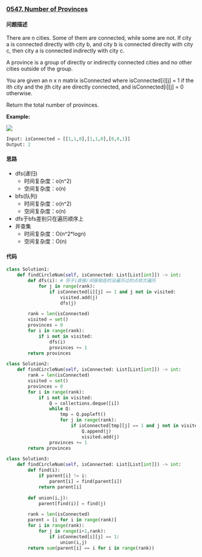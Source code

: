 ### [0547. Number of Provinces](https://leetcode-cn.com/problems/number-of-provinces/)

#### 问题描述
There are n cities. Some of them are connected, while some are not. If city a is connected directly with city b, and city b is connected directly with city c, then city a is connected indirectly with city c.

A province is a group of directly or indirectly connected cities and no other cities outside of the group.

You are given an n x n matrix isConnected where isConnected[i][j] = 1 if the ith city and the jth city are directly connected, and isConnected[i][j] = 0 otherwise.

Return the total number of provinces.

**Example:**

![](https://assets.leetcode.com/uploads/2020/12/24/graph1.jpg)
```python
Input: isConnected = [[1,1,0],[1,1,0],[0,0,1]]
Output: 2
```

#### 思路
- dfs(递归)
    - 时间复杂度：o(n^2)
    - 空间复杂度：o(n)
- bfs(队列)
    - 时间复杂度：o(n^2)
    - 空间复杂度：o(n)
- dfs于bfs差别只在遍历顺序上
- 并查集
    - 时间复杂度：O(n^2*logn)
    - 空间复杂度：O(n)

#### 代码

```python
class Solution1:
    def findCircleNum(self, isConnected: List[List[int]]) -> int:
        def dfs(i): # 将于i直接/间接相连的没遍历过的点依次遍历
            for j in range(rank):
                if isConnected[i][j] == 1 and j not in visited:
                    visited.add(j)
                    dfs(j)

        rank = len(isConnected)
        visited = set()
        provinces = 0
        for i in range(rank):
            if i not in visited:
                dfs(i)
                provinces += 1
        return provinces
```
```python
class Solution2:
    def findCircleNum(self, isConnected: List[List[int]]) -> int:
        rank = len(isConnected)
        visited = set()
        provinces = 0
        for i in range(rank):
            if i not in visited:
                Q = collections.deque([i])
                while Q:
                    tmp = Q.popleft()
                    for j in range(rank):
                        if isConnected[tmp][j] == 1 and j not in visited:
                            Q.append(j)
                            visited.add(j)
                provinces += 1
        return provinces
```
```python
class Solution3:
    def findCircleNum(self, isConnected: List[List[int]]) -> int:
        def find(i):
            if parent[i] != i:
                parent[i] = find(parent[i])
            return parent[i]

        def union(i,j):
            parent[find(i)] = find(j)

        rank = len(isConnected)
        parent = [i for i in range(rank)]
        for i in range(rank):
            for j in range(i+1,rank):
                if isConnected[i][j] == 1:
                    union(i,j)
        return sum(parent[i] == i for i in range(rank))
```